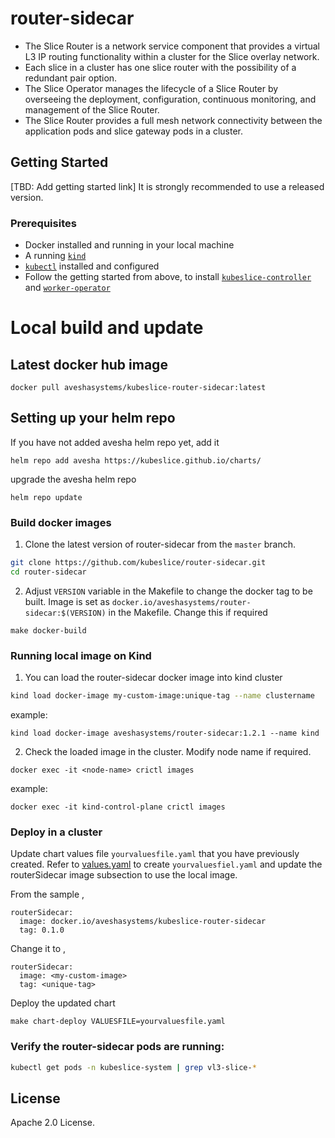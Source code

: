 # router-sidecar


* The Slice Router is a network service component that provides a virtual L3 IP routing functionality within a cluster for the Slice overlay network.
* Each slice in a cluster has one slice router with the possibility of a redundant pair option. 
* The Slice Operator manages the lifecycle of a Slice Router by overseeing the deployment, configuration,  continuous monitoring, and management of the Slice Router.
* The Slice Router provides a full mesh network connectivity between the application pods and slice gateway pods in a cluster. 

## Getting Started

[TBD: Add getting started link] 
It is strongly recommended to use a released version.

### Prerequisites

* Docker installed and running in your local machine
* A running [`kind`](https://kind.sigs.k8s.io/)
* [`kubectl`](https://kubernetes.io/docs/tasks/tools/) installed and configured
* Follow the getting started from above, to install [`kubeslice-controller`](https://github.com/kubeslice/kubeslice-controller) and [`worker-operator`](https://github.com/kubeslice/worker-operator)

# Local build and update 

## Latest docker hub image

```console
docker pull aveshasystems/kubeslice-router-sidecar:latest
```

## Setting up your helm repo

If you have not added avesha helm repo yet, add it

```console
helm repo add avesha https://kubeslice.github.io/charts/
```

upgrade the avesha helm repo

```console
helm repo update
```

### Build docker images

1. Clone the latest version of router-sidecar from  the `master` branch.

```bash
git clone https://github.com/kubeslice/router-sidecar.git
cd router-sidecar
```

2. Adjust `VERSION` variable in the Makefile to change the docker tag to be built.
Image is set as `docker.io/aveshasystems/router-sidecar:$(VERSION)` in the Makefile. Change this if required

```console
make docker-build
```

### Running local image on Kind

1. You can load the router-sidecar docker image into kind cluster

```bash
kind load docker-image my-custom-image:unique-tag --name clustername
```

example:

```console
kind load docker-image aveshasystems/router-sidecar:1.2.1 --name kind
```

2. Check the loaded image in the cluster. Modify node name if required.

```console
docker exec -it <node-name> crictl images
```

example:

```console
docker exec -it kind-control-plane crictl images
```

### Deploy in a cluster

Update chart values file `yourvaluesfile.yaml` that you have previously created.
Refer to [values.yaml](https://github.com/kubeslice/charts/blob/master/kubeslice-worker/values.yaml) to create `yourvaluesfiel.yaml` and update the routerSidecar image subsection to use the local image.

From the sample , 

```
routerSidecar:
  image: docker.io/aveshasystems/kubeslice-router-sidecar
  tag: 0.1.0
```

Change it to ,

```
routerSidecar:
  image: <my-custom-image>
  tag: <unique-tag>
```

Deploy the updated chart

```console
make chart-deploy VALUESFILE=yourvaluesfile.yaml
```

### Verify the router-sidecar pods are running:

```bash
kubectl get pods -n kubeslice-system | grep vl3-slice-* 
```

## License

Apache 2.0 License.
